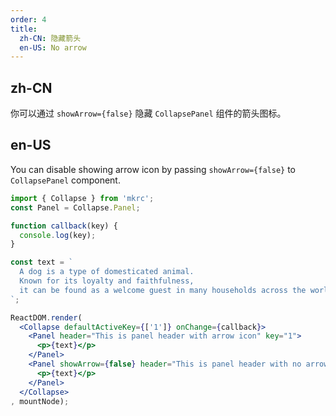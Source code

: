 ```yaml
---
order: 4
title:
  zh-CN: 隐藏箭头
  en-US: No arrow
---
```


## zh-CN

你可以通过 `showArrow={false}` 隐藏 `CollapsePanel` 组件的箭头图标。

## en-US

You can disable showing arrow icon by passing `showArrow={false}` to `CollapsePanel` component.

````jsx
import { Collapse } from 'mkrc';
const Panel = Collapse.Panel;

function callback(key) {
  console.log(key);
}

const text = `
  A dog is a type of domesticated animal.
  Known for its loyalty and faithfulness,
  it can be found as a welcome guest in many households across the world.
`;

ReactDOM.render(
  <Collapse defaultActiveKey={['1']} onChange={callback}>
    <Panel header="This is panel header with arrow icon" key="1">
      <p>{text}</p>
    </Panel>
    <Panel showArrow={false} header="This is panel header with no arrow icon" key="2">
      <p>{text}</p>
    </Panel>
  </Collapse>
, mountNode);
````

